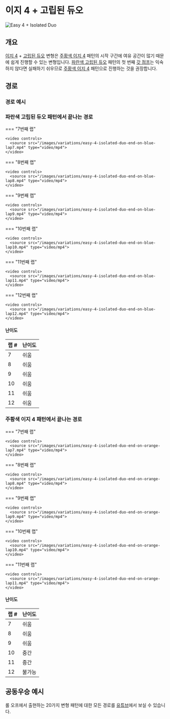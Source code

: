# 이지 4 + 고립된 듀오

![Easy 4 + Isolated Duo](../images/variations/easy-4-isolated-duo.jpg)

## 개요

[이지 4](../rolls/easy-4.md#주황색-패턴) + [고립된 듀오](../rolls/isolated-duo.md#파란색-패턴) 변형은 [주황색 이지 4](../rolls/easy-4.md#주황색-패턴) 패턴의 시작 구간에 여유 공간이 많기 때문에 쉽게 진행할 수 있는 변형입니다. [파란색 고립된 듀오](../rolls/isolated-duo.md#파란색-패턴) 패턴의 첫 번째 [갓 점프](../advanced/isolated-duo-god-jumps.md)는 익숙하지 않다면 실패하기 쉬우므로 [주황색 이지 4](../rolls/easy-4.md#주황색-패턴) 패턴으로 진행하는 것을 권장합니다.

## 경로

### 경로 예시

### 파란색 고립된 듀오 패턴에서 끝나는 경로

=== "7번째 랩"

    <video controls>
      <source src="/images/variations/easy-4-isolated-duo-end-on-blue-lap7.mp4" type="video/mp4">
    </video>

=== "8번째 랩"

    <video controls>
      <source src="/images/variations/easy-4-isolated-duo-end-on-blue-lap8.mp4" type="video/mp4">
    </video>

=== "9번째 랩"

    <video controls>
      <source src="/images/variations/easy-4-isolated-duo-end-on-blue-lap9.mp4" type="video/mp4">
    </video>

=== "10번째 랩"

    <video controls>
      <source src="/images/variations/easy-4-isolated-duo-end-on-blue-lap10.mp4" type="video/mp4">
    </video>

=== "11번째 랩"

    <video controls>
      <source src="/images/variations/easy-4-isolated-duo-end-on-blue-lap11.mp4" type="video/mp4">
    </video>

=== "12번째 랩"

    <video controls>
      <source src="/images/variations/easy-4-isolated-duo-end-on-blue-lap12.mp4" type="video/mp4">
    </video>

#### 난이도

| 랩 #  | 난이도     |
| ----- | ---------- |
| 7     | 쉬움        |
| 8     | 쉬움        |
| 9     | 쉬움        |
| 10    | 쉬움        |
| 11    | 쉬움        |
| 12    | 쉬움        |

### 주황색 이지 4 패턴에서 끝나는 경로

=== "7번째 랩"

    <video controls>
      <source src="/images/variations/easy-4-isolated-duo-end-on-orange-lap7.mp4" type="video/mp4">
    </video>

=== "8번째 랩"

    <video controls>
      <source src="/images/variations/easy-4-isolated-duo-end-on-orange-lap8.mp4" type="video/mp4">
    </video>

=== "9번째 랩"

    <video controls>
      <source src="/images/variations/easy-4-isolated-duo-end-on-orange-lap9.mp4" type="video/mp4">
    </video>

=== "10번째 랩"

    <video controls>
      <source src="/images/variations/easy-4-isolated-duo-end-on-orange-lap10.mp4" type="video/mp4">
    </video>

=== "11번째 랩"

    <video controls>
      <source src="/images/variations/easy-4-isolated-duo-end-on-orange-lap11.mp4" type="video/mp4">
    </video>

#### 난이도

| 랩 #  | 난이도     |
| ----- | ---------- |
| 7     | 쉬움        |
| 8     | 쉬움        |
| 9     | 쉬움        |
| 10    | 중간        |
| 11    | 중간        |
| 12    | 불가능      |

## 공동우승 예시

롤 오프에서 출현하는 20가지 변형 패턴에 대한 모든 경로를 [유튜브](https://www.youtube.com/playlist?list=PLG_QNSp9ZgJLWYSNl4vY26VJCZeOQHO1F)에서 보실 수 있습니다.
